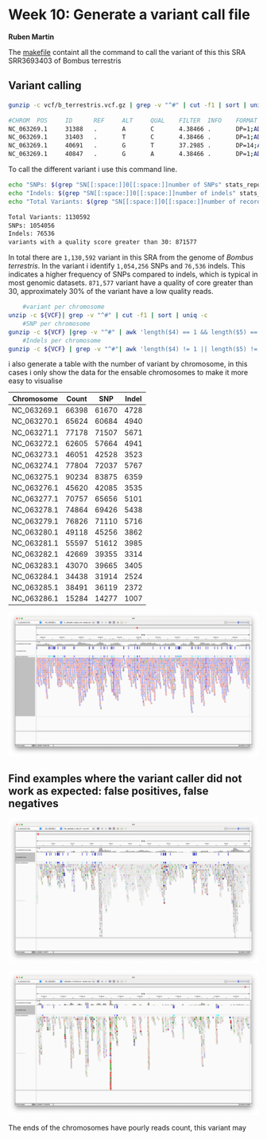 # Week 10: Generate a variant call file
**Ruben Martin**

The [makefile](https://) containt all the command to call the variant of this this SRA SRR3693403 of Bombus terrestris

## Variant calling

```bash
gunzip -c vcf/b_terrestris.vcf.gz | grep -v "^#" | cut -f1 | sort | uniq -c
```
```bash
#CHROM  POS     ID      REF     ALT     QUAL    FILTER  INFO    FORMAT  bam/b_terrestris.bam
NC_063269.1     31388   .       A       C       4.38466 .       DP=1;AD=0,1;SGB=-0.379885;MQ0F=0;AC=2;AN=2;DP4=0,0,1,0;MQ=32    GT:PL:DP:SP:ADF:ADR:AD:GQ       1/1:32,3,0:1:0:0,1:0,0:0,1:127
NC_063269.1     31403   .       T       C       4.38466 .       DP=1;AD=0,1;SGB=-0.379885;MQ0F=0;AC=2;AN=2;DP4=0,0,1,0;MQ=32    GT:PL:DP:SP:ADF:ADR:AD:GQ       1/1:32,3,0:1:0:0,1:0,0:0,1:127
NC_063269.1     40691   .       G       T       37.2985 .       DP=14;AD=11,3;VDB=0.460446;SGB=-0.511536;RPBZ=-1.47915;MQBZ=3.22351;MQSBZ=-3.54897;BQBZ=-0.894167;SCBZ=0;MQ0F=0.714286;AC=2;AN=2;DP4=1,10,3,0;MQ=8      GT:PL:DP:SP:ADF:ADR:AD:GQ        1/1:65,9,0:14:20:1,3:10,0:11,3:127
NC_063269.1     40847   .       G       A       4.38466 .       DP=1;AD=0,1;SGB=-0.379885;MQ0F=0;AC=2;AN=2;DP4=0,0,0,1;MQ=32    GT:PL:DP:SP:ADF:ADR:AD:GQ       1/1:32,3,0:1:0:0,0:0,1:0,1:127
```
To call the different variant i use this command line.

```bash
echo "SNPs: $(grep "SN[[:space:]]0[[:space:]]number of SNPs" stats_report.txt | awk '{print $6}')"
echo "Indels: $(grep "SN[[:space:]]0[[:space:]]number of indels" stats_report.txt | awk '{print $6}')"
echo "Total Variants: $(grep "SN[[:space:]]0[[:space:]]number of records" stats_report.txt | awk '{print $6}')"
```

```bash
Total Variants: 1130592
SNPs: 1054056
Indels: 76536
variants with a quality score greater than 30: 871577

```
In total there are `1,130,592` variant in this SRA from the genome of *Bombus terrestris*. In the variant i identify  `1,054,256` SNPs and `76,536` indels. This indicates a higher frequency of SNPs compared to indels, which is typical in most genomic datasets. 
`871,577` variant have a quality of core greater than 30, approximately 30% of the variant have a low quality reads.

```bash
    #variant per chromosome
unzip -c ${VCF}| grep -v "^#" | cut -f1 | sort | uniq -c
    #SNP per chromosome
gunzip -c ${VCF} |grep -v "^#" | awk 'length($4) == 1 && length($5) == 1' | cut -f1 | sort | uniq -c
    #Indels per chromosome
gunzip -c ${VCF} | grep -v "^#"| awk 'length($4) != 1 || length($5) != 1' | cut -f1 | sort | uniq -c
```

i also generate a table with the number of variant by chromosome, in this cases i only show the data for the ensable chromosomes to make it more easy to visualise 

| Chromosome   | Count  |  SNP  | Indel |
|--------------|--------|-------|-------|
| NC_063269.1  | 66398  | 61670 | 4728  |
| NC_063270.1  | 65624  | 60684 | 4940  |
| NC_063271.1  | 77178  | 71507 | 5671  |
| NC_063272.1  | 62605  | 57664 | 4941  |
| NC_063273.1  | 46051  | 42528 | 3523  |
| NC_063274.1  | 77804  | 72037 | 5767  |
| NC_063275.1  | 90234  | 83875 | 6359  |
| NC_063276.1  | 45620  | 42085 | 3535  |
| NC_063277.1  | 70757  | 65656 | 5101  |
| NC_063278.1  | 74864  | 69426 | 5438  |
| NC_063279.1  | 76826  | 71110 | 5716  |
| NC_063280.1  | 49118  | 45256 | 3862  |
| NC_063281.1  | 55597  | 51612 | 3985  |
| NC_063282.1  | 42669  | 39355 | 3314  |
| NC_063283.1  | 43070  | 39665 | 3405  |
| NC_063284.1  | 34438  | 31914 | 2524  |
| NC_063285.1  | 38491  | 36119 | 2372  |
| NC_063286.1  | 15284  | 14277 | 1007  |

![IGV](https://github.com/B-ruben95/Bioinformatic/blob/main/HW10/image/Screenshot%202024-11-10%20at%2016.14.21.png?raw=true)

## Find examples where the variant caller did not work as expected: false positives, false negatives

![IGV](https://github.com/B-ruben95/Bioinformatic/blob/main/HW10/image/Screenshot%202024-11-10%20at%2022.53.42.png?raw=true)

![IGV](https://github.com/B-ruben95/Bioinformatic/blob/main/HW10/image/Screenshot%202024-11-10%20at%2022.53.51.png?raw=true)

The ends of the chromosomes have pourly reads count, this variant may 